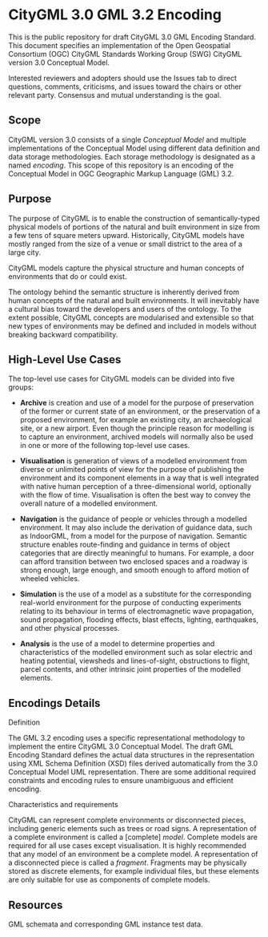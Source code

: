CityGML 3.0 GML 3.2 Encoding
===========

This is the public repository for draft CityGML 3.0 GML Encoding Standard. This document specifies an implementation of the Open Geospatial Consortium (OGC) CityGML Standards Working Group (SWG) CityGML version 3.0 Conceptual Model. 
 
Interested reviewers and adopters should use the Issues tab to direct questions, comments, criticisms, and issues toward the chairs or other relevant party. Consensus and mutual understanding is the goal. 

Scope
--

CityGML version 3.0 consists of a single *Conceptual Model* and multiple implementations of the Conceptual Model using different data definition and data storage methodologies. Each storage methodology is designated as a named *encoding*. This scope of this repository is an encoding of the Conceptual Model in OGC Geographic Markup Language (GML) 3.2. 

Purpose
--

The purpose of CityGML is to enable the construction of semantically-typed physical models of portions of the natural and built environment in size from a few tens of square meters upward. Historically, CityGML models have mostly ranged from the size of a venue or small district to the area of a large city. 

CityGML models capture the physical structure and human concepts of environments that do or could exist.

The ontology behind the semantic structure is inherently derived from human concepts of the natural and built environments. It will inevitably have a cultural bias toward the developers and users of the ontology. To the extent possible, CityGML concepts are modularised and extensible so that new types of environments may be defined and included in models without breaking backward compatibility.


High-Level Use Cases
--

The top-level use cases for CityGML models can be divided into five groups:

- **Archive** is creation and use of a model for the purpose of preservation of the former or current state of an environment, or the preservation of a proposed environment, for example an existing city, an archaeological site, or a new airport. Even though the principle reason for modelling is to capture an environment, archived models will normally also be used in one or more of the following top-level use cases.
- **Visualisation** is generation of views of a modelled environment from diverse or unlimited points of view for the purpose of publishing the environment and its component elements in a way that is well integrated with native human perception of a three-dimensional world, optionally with the flow of time. Visualisation is often the best way to convey the overall nature of a modelled environment.

- **Navigation** is the guidance of people or vehicles through a modelled environment. It may also include the derivation of guidance data, such as IndoorGML, from a model for the purpose of navigation. Semantic structure enables route-finding and guidance in terms of object categories that are directly meaningful to humans. For example, a door can afford transition between two enclosed spaces and a roadway is strong enough, large enough, and smooth enough to afford motion of wheeled vehicles.

- **Simulation** is the use of a model as a substitute for the corresponding real-world environment for the purpose of conducting experiments relating to its behaviour in terms of electromagnetic wave propagation, sound propagation, flooding effects, blast effects, lighting, earthquakes, and other physical processes.

- **Analysis** is the use of a model to determine properties and characteristics of the modelled environment such as solar electric and heating potential, viewsheds and lines-of-sight, obstructions to flight, parcel contents, and other intrinsic joint properties of the modelled elements.

Encodings Details
---

Definition

The GML 3.2 encoding uses a specific representational methodology to implement the entire CityGML 3.0 Conceptual Model. 
The draft GML Encoding Standard defines the actual data structures in the representation using XML Schema Definition (XSD) files derived automatically from the 3.0 Conceptual Model UML representation. There are some additional required constraints and encoding rules to ensure unambiguous and efficient encoding.

Characteristics and requirements

CityGML can represent complete environments or disconnected pieces, including generic elements such as trees or road signs. A representation of a complete environment is called a [complete] *model*. Complete models are required for all use cases except visualisation. It is highly recommended that any model of an environment be a complete model.
A representation of a disconnected piece is called a *fragment*.  Fragments may be physically stored as discrete elements, for example individual files, but these elements are only suitable for use as components of complete models. 

Resources
--

GML schemata and corresponding GML instance test data.

